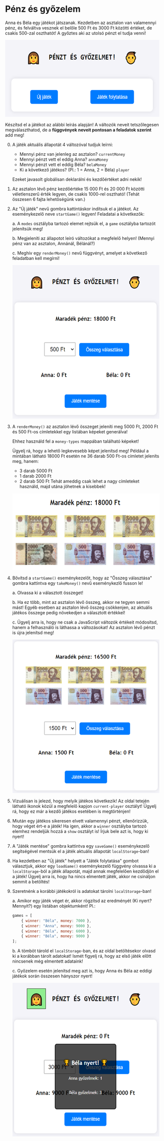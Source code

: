 # Pénz és győzelem

Anna és Béla egy játékot játszanak. Kezdetben az asztalon van valamennyi pénz, és felváltva vesznek el belőle 500 Ft és 3000 Ft közötti értéket, de csakis 500-zal oszthatót! A győztes aki  az utolsó pénzt el tudja venni!

<p align="center">
    <img src="./Sample/start.png" height="250">
</p>

Készítsd el a játékot az alábbi leírás alapján! A változók neveit tetszőlegesen megválaszthatod, de a **függvények neveit pontosan a feladatok szerint** add meg!

0. A játék aktuális állapotát 4 változóval tudjuk leírni:

    - Mennyi pénz van jelenleg az asztalon? `currentMoney`
    - Mennyi pénzt vett el eddig Anna? `annaMoney`
    - Mennyi pénzt vett el eddig Béla? `belaMoney`
    - Ki a következő játékos? (Pl.: 1 = Anna, 2 = Béla) `player`

    Ezeket javasolt globálisan deklarálni és kezdőértéket adni nekik!

1. Az asztalon lévő pénz kezdőértéke 15 000 Ft és 20 000 Ft közötti véletlenszerű érték legyen, de csakis 1000-rel osztható! (Tehát összesen 6 fajta lehetőségünk van.)

2. Az "Új játék" nevű gombra kattintáskor indítsuk el a játékot. Az eseménykezelő neve `startGame()` legyen! Feladatai a következők:

    a. A `modes` osztályba tartozó elemet rejtsük el, a `game` osztályba tartozót jelenítsük meg!

    b. Megjeleníti az állapotot leíró változókat a megfelelő helyen! (Mennyi pénz van az asztalon, Annánál, Bélánál?)

    c. Meghív egy `renderMoney()` nevű függvényt, amelyet a következő feladatban kell megírni!

    <p align="center">
    <img src="./Sample/startGame.png" height="500">
    </p>

3. A `renderMoney()` az asztalon lévő összeget jeleníti meg 5000 Ft, 2000 Ft és 500 Ft-os címletekkel egy listában képeket generálva!

    Ehhez használd fel a `money-types` mappában található képeket!

    Ügyelj rá, hogy a lehető legkevesebb képet jelenítsd meg! Például a mintában látható 18000 Ft esetén ne 36 darab 500 Ft-os címletet jeleníts meg, hanem:
    - 3 darab 5000 Ft
    - 1 darab 2000 Ft
    - 2 darab 500 Ft
    Tehát ameddig csak lehet a nagy címleteket használd, majd utána jöhetnek a kisebbek!

    <p align="center">
    <img src="./Sample/rendermoney.png" height="250">
    </p>

4. Bővítsd a `startGame()` eseménykezelőt, hogy az "Összeg választása" gombra kattintva egy `takeMoney()` nevű eseménykezlő fusson le!

    a. Olvassa ki a választott összeget!

    b. Ha ez több, mint az asztalon lévő összeg, akkor ne tegyen semmi mást! Egyéb esetben az asztalon lévő összeg csökkenjen, az aktuális játékos összege pedig növekedjen a választott értékkel!

    c. Ügyelj arra is, hogy ne csak a JavaScript változók értékeit módosítsd, hanem a felhasználó is láthassa a változásokat! Az asztalon lévő pénzt is újra jelenítsd meg!

    <p align="center">
    <img src="./Sample/takeMoney.png" height="500">
    </p>

5. Vizuálisan is jelezd, hogy melyik játékos következik! Az oldal tetején látható ikonok közül a megfelelő kapjon `current-player` osztályt! Ügyelj rá, hogy ez már a kezdő játékos esetében is megtörténjen!

6. Miután egy játékos sikeresen elvett valamennyi pénzt, ellenőrizzük, hogy véget ért-e a játék! Ha igen, akkor a `winner` osztályba tartozó elemhez rendeljük hozzá a `show` osztályt is! Írjuk bele azt is, hogy ki nyert!

7. A "Játék mentése" gombra kattintva egy `saveGame()` eseménykezelő segítségével mentsük el a játék aktuális állapotát `localStorage`-ban!

8. Ha kezdetben az "Új játék" helyett a "Játék folytatása" gombot választjuk, akkor egy `loadGame()` eseménykezelő függvény olvassa ki a `localStorage`-ból a játék állapotát, majd annak megfelelően kezdődjön el a játék! Ügyelj arra is, hogy ha nincs elmentett játék, akkor ne csináljon semmit a betöltés!

9. Szeretnénk a korábbi játékokról is adatokat tárolni `localStorage`-ban!

    a. Amikor egy játék véget ér, akkor rögzítsd az eredményét (Ki nyert? Mennyit?) egy listában objektumként! Pl.:
    ``` js
    games = [
        { winner: "Béla", money: 7000 },
        { winner: "Anna", money: 9000 },
        { winner: "Béla", money: 6000 },
        { winner: "Béla", money: 9000 }
    ];
    ```

    b. A tömböt tárold el `localStorage`-ban, és az oldal betöltésekor olvasd ki a korábban tárolt adatokat! Ismét figyelj rá, hogy az első játék előtt nincsenek még elmentett adataink!

    c. Győzelem esetén jelenítsd meg azt is, hogy Anna és Béla az eddigi játékok során összesen hányszor nyert!

    <p align="center">
    <img src="./Sample/winner.png" height="500">
    </p>
